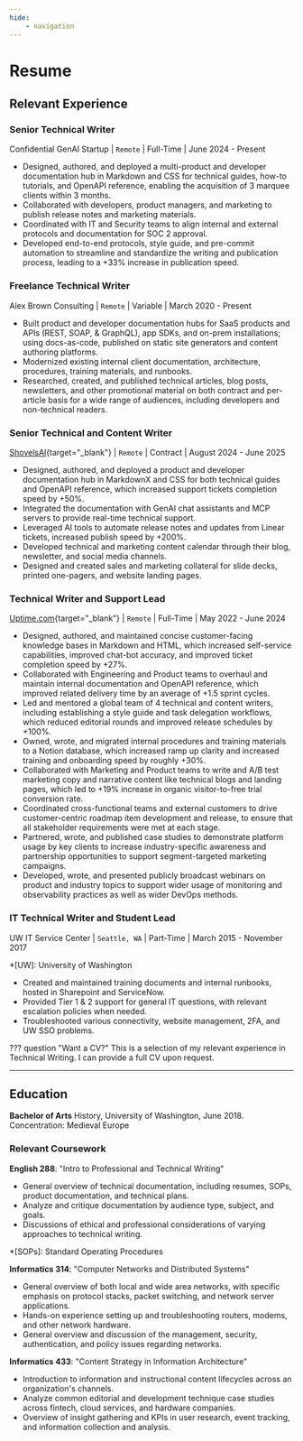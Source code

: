 ```yaml
---
hide:
    - navigation
---
```


# Resume

## Relevant Experience

### Senior Technical Writer

Confidential GenAI Startup | `Remote` | Full-Time | June 2024 - Present

- Designed, authored, and deployed a multi-product and developer documentation hub in Markdown and CSS for technical guides, how-to tutorials, and OpenAPI reference, enabling the acquisition of 3 marquee clients within 3 months.
- Collaborated with developers, product managers, and marketing to publish release notes and marketing materials.
- Coordinated with IT and Security teams to align internal and external protocols and documentation for SOC 2 approval.
- Developed end-to-end protocols, style guide, and pre-commit automation to streamline and standardize the writing and publication process, leading to a +33% increase in publication speed.

### Freelance Technical Writer

Alex Brown Consulting | `Remote` | Variable | March 2020 - Present

- Built product and developer documentation hubs for SaaS products and APIs (REST, SOAP, & GraphQL), app SDKs, and on-prem installations; using docs-as-code, published on static site generators and content authoring platforms.
- Modernized existing internal client documentation, architecture, procedures, training materials, and runbooks.
- Researched, created, and published technical articles, blog posts, newsletters, and other promotional material on both contract and per-article basis for a wide range of audiences, including developers and non-technical readers.

### Senior Technical and Content Writer

[ShovelsAI](https://www.shovels.ai){target="_blank"} | `Remote` | Contract | August 2024 - June 2025

- Designed, authored, and deployed a product and developer documentation hub in MarkdownX and CSS for both technical guides and OpenAPI reference, which increased support tickets completion speed by +50%.
- Integrated the documentation with GenAI chat assistants and MCP servers to provide real-time technical support.
- Leveraged AI tools to automate release notes and updates from Linear tickets, increased publish speed by +200%. 
- Developed technical and marketing content calendar through their blog, newsletter, and social media channels.
- Designed and created sales and marketing collateral for slide decks, printed one-pagers, and website landing pages.

### Technical Writer and Support Lead

[Uptime.com](https://www.uptime.com){target="_blank"} | `Remote` | Full-Time | May 2022 - June 2024

- Designed, authored, and maintained concise customer-facing knowledge bases in Markdown and HTML, which increased self-service capabilities, improved chat-bot accuracy, and improved ticket completion speed by +27%.
- Collaborated with Engineering and Product teams to overhaul and maintain internal documentation and OpenAPI reference, which improved related delivery time by an average of +1.5 sprint cycles.
- Led and mentored a global team of 4 technical and content writers, including establishing a style guide and task delegation workflows, which reduced editorial rounds and improved release schedules by +100%.
- Owned, wrote, and migrated internal procedures and training materials to a Notion database, which increased ramp up clarity and increased training and onboarding speed by roughly +30%.
- Collaborated with Marketing and Product teams to write and A/B test marketing copy and narrative content like technical blogs and landing pages, which led to +19% increase in organic visitor-to-free trial conversion rate.
- Coordinated cross-functional teams and external customers to drive customer-centric roadmap item development and release, to ensure that all stakeholder requirements were met at each stage.
- Partnered, wrote, and published case studies to demonstrate platform usage by key clients to increase industry-specific awareness and partnership opportunities to support segment-targeted marketing campaigns.
- Developed, wrote, and presented publicly broadcast webinars on product and industry topics to support wider usage of monitoring and observability practices as well as wider DevOps methods.

### IT Technical Writer and Student Lead

UW IT Service Center | `Seattle, WA` | Part-Time | March 2015 - November 2017

*[UW]: University of Washington

- Created and maintained training documents and internal runbooks, hosted in Sharepoint and ServiceNow.
- Provided Tier 1 & 2 support for general IT questions, with relevant escalation policies when needed.
- Troubleshooted various connectivity, website management, 2FA, and UW SSO problems.

??? question "Want a CV?"
    This is a selection of my relevant experience in Technical Writing. I can provide a full CV upon request.

---

## Education

**Bachelor of Arts** History, University of Washington, June 2018. Concentration: Medieval Europe

### Relevant Coursework

**English 288**: "Intro to Professional and Technical Writing"

- General overview of technical documentation, including resumes, SOPs, product documentation, and technical plans.
- Analyze and critique documentation by audience type, subject, and goals.
- Discussions of ethical and professional considerations of varying approaches to technical writing.

*[SOPs]: Standard Operating Procedures

**Informatics 314**: "Computer Networks and Distributed Systems"

- General overview of both local and wide area networks, with specific emphasis on protocol stacks, packet switching, and network server applications.
- Hands-on experience setting up and troubleshooting routers, modems, and other network hardware.
- General overview and discussion of the management, security, authentication, and policy issues regarding networks.

**Informatics 433**: "Content Strategy in Information Architecture"

- Introduction to information and instructional content lifecycles across an organization's channels.
- Analyze common editorial and development technique case studies across fintech, cloud services, and hardware companies.
- Overview of insight gathering and KPIs in user research, event tracking, and information collection and analysis.